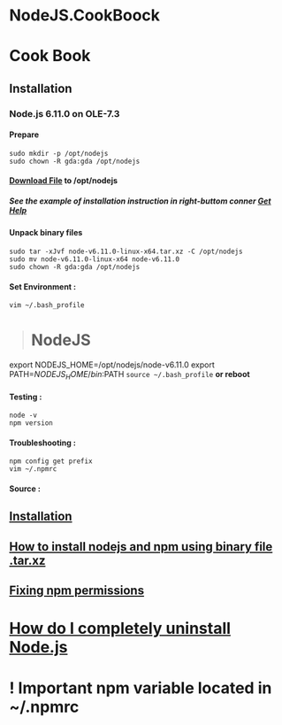 # NodeJS.CookBoock
Cook Book
========
## Installation
### Node.js 6.11.0 on OLE-7.3
#### Prepare
```
sudo mkdir -p /opt/nodejs
sudo chown -R gda:gda /opt/nodejs
```

#### [Download File](https://nodejs.org/en/) to /opt/nodejs
##### See the example of installation instruction in right-buttom conner [Get Help](https://github.com/nodejs/help/issues)
#### Unpack binary files
```
sudo tar -xJvf node-v6.11.0-linux-x64.tar.xz -C /opt/nodejs 
sudo mv node-v6.11.0-linux-x64 node-v6.11.0
sudo chown -R gda:gda /opt/nodejs
```

#### Set Environment :
`vim ~/.bash_profile`

># NodeJS
export NODEJS_HOME=/opt/nodejs/node-v6.11.0
export PATH=$NODEJS_HOME/bin:$PATH
`source ~/.bash_profile` __or reboot__

#### Testing :
```
node -v
npm version
```
#### Troubleshooting :
```
npm config get prefix
vim ~/.npmrc
```
#### Source :
## [Installation](https://github.com/nodejs/help/wiki/Installation)
## [How to install nodejs and npm using binary file .tar.xz](https://www.youtube.com/watch?v=gQIv4GgsWf4)
## [Fixing npm permissions](https://docs.npmjs.com/getting-started/fixing-npm-permissions)
[How do I completely uninstall Node.js ](https://stackoverflow.com/questions/11177954/how-do-i-completely-uninstall-node-js-and-reinstall-from-beginning-mac-os-x)
=========================================
! Important npm variable located in ~/.npmrc
=====================================

